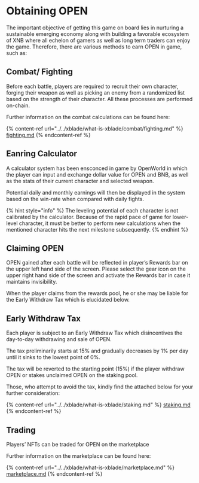 # Obtaining OPEN

The important objective of getting this game on board lies in nurturing a sustainable emerging economy along with building a favorable ecosystem of XNB where all echelon of gamers as well as long term traders can enjoy the game. Therefore, there are various methods to earn OPEN in game, such as:

## Combat/ Fighting

Before each battle, players are required to recruit their own character, forging their weapon as well as picking an enemy from a randomized list based on the strength of their character. All these processes are performed on-chain.

Further information on the combat calculations can be found here:

{% content-ref url="../../xblade/what-is-xblade/combat/fighting.md" %}
[fighting.md](../../xblade/what-is-xblade/combat/fighting.md)
{% endcontent-ref %}

## Eanring Calculator

A calculator system has been ensconced in game by OpenWorld in which the player can input and exchange dollar value for OPEN and BNB, as well as the stats of their current character and selected weapon.

Potential daily and monthly earnings will then be displayed in the system based on the win-rate when compared with daily fights.

{% hint style="info" %}
The leveling potential of each character is not calibrated by the calculator. Because of the rapid pace of game for lower-level character, it must be better to perform new calculations when the mentioned character hits the next milestone subsequently.
{% endhint %}

## Claiming OPEN

OPEN gained after each battle will be reflected in player’s Rewards bar on the upper left hand side of the screen. Please select the gear icon on the upper right hand side of the screen and activate the Rewards bar in case it maintains invisibility.

When the player claims from the rewards pool, he or she may be liable for the Early Withdraw Tax which is elucidated below.

## Early Withdraw Tax

Each player is subject to an Early Withdraw Tax which disincentives the day-to-day withdrawing and sale of OPEN.

The tax preliminarily starts at 15% and gradually decreases by 1% per day until it sinks to the lowest point of 0%.

The tax will be reverted to the starting point (15%) if the player withdraw OPEN or stakes unclaimed OPEN on the staking pool.

Those, who attempt to avoid the tax, kindly find the attached below for your further consideration:

{% content-ref url="../../xblade/what-is-xblade/staking.md" %}
[staking.md](../../xblade/what-is-xblade/staking.md)
{% endcontent-ref %}

## Trading

Players’ NFTs can be traded for OPEN on the marketplace

Further information on the marketplace can be found here:

{% content-ref url="../../xblade/what-is-xblade/marketplace.md" %}
[marketplace.md](../../xblade/what-is-xblade/marketplace.md)
{% endcontent-ref %}
